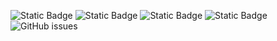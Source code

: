 ![Static Badge](https://img.shields.io/badge/blacklists-60-000000) ![Static Badge](https://img.shields.io/badge/blacklisted-3120216-cc0000) ![Static Badge](https://img.shields.io/badge/whitelisted-2244-00CC00) ![Static Badge](https://img.shields.io/badge/streaming_blacklist-28107-000000) ![GitHub issues](https://img.shields.io/github/issues/fabriziosalmi/blacklists)
